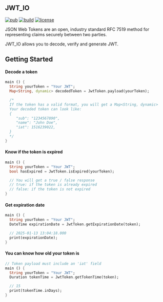 ## JWT_IO

[![pub](https://img.shields.io/pub/v/jwt_io)](https://pub.dartlang.org/packages/jwt_io)
[![build](https://www.travis-ci.com/glynskyi/jwt_io.svg?branch=master)](https://travis-ci.com/glynskyi/jwt_io)
[![license](https://img.shields.io/badge/license-MIT-blue.svg)](https://opensource.org/licenses/MIT)

JSON Web Tokens are an open, industry standard RFC 7519 method for representing claims securely between two parties.

JWT_IO allows you to decode, verify and generate JWT.

## Getting Started

#### Decode a token

```dart
main () {
  String yourToken = "Your JWT";
  Map<String, dynamic> decodedToken = JwtToken.payload(yourToken);

  /*
  If the token has a valid format, you will get a Map<String, dynamic>
  Your decoded token can look like:
  {
     "sub": "1234567890",
     "name": "John Doe",
     "iat": 1516239022,
  }
  */
}
```

#### Know if the token is expired

```dart
main () {
  String yourToken = "Your JWT";
  bool hasExpired = JwtToken.isExpired(yourToken);

  // You will get a true / false response
  // true: if the token is already expired
  // false: if the token is not expired
}
```

#### Get expiration date

```dart
main () {
  String yourToken = "Your JWT";
  DateTime expirationDate = JwtToken.getExpirationDate(token);

  // 2025-01-13 13:04:18.000
  print(expirationDate);
}
```

#### You can know how old your token is

```dart
// Token payload must include an 'iat' field
main () {
  String yourToken = "Your JWT";
  Duration tokenTime = JwtToken.getTokenTime(token);

  // 15
  print(tokenTime.inDays);
}
```